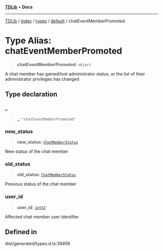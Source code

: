 [**TDLib**](../../../../../../README.md) • **Docs**

***

[TDLib](../../../../../../modules.md) / [index](../../../../../README.md) / [types](../../../README.md) / [default](../README.md) / chatEventMemberPromoted

# Type Alias: chatEventMemberPromoted

> **chatEventMemberPromoted**: `object`

A chat member has gained/lost administrator status, or the list of their administrator privileges has changed

## Type declaration

### \_

> **\_**: `"chatEventMemberPromoted"`

### new\_status

> **new\_status**: [`ChatMemberStatus`](ChatMemberStatus.md)

New status of the chat member

### old\_status

> **old\_status**: [`ChatMemberStatus`](ChatMemberStatus.md)

Previous status of the chat member

### user\_id

> **user\_id**: [`int53`](int53-1.md)

Affected chat member user identifier

## Defined in

dist/generated/types.d.ts:39459
